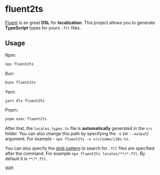 # fluent2ts

[Fluent](https://projectfluent.org/) is an great **DSL** for **localization**. This project allows you to generate **TypeScript** types for yours `.ftl` files.

## Usage

Npm:

```bash
npx fluent2ts
```

Bun:

```bash [bun]
bunx fluent2ts
```

Yarn:

```bash [yarn]
yarn dlx fluent2ts
```

Pnpm:

```bash [pnpm]
pnpm exec fluent2ts
```

After that, the `locales.types.ts` file is **automatically** generated in the `src` folder. You can also change this path by specifying the `-o` (or `--output`) argument. For example - `npx fluent2ts -o src/some/i18n.ts`.

You can also specify the [glob pattern](<https://en.wikipedia.org/wiki/Glob_(programming)?useskin=vector>) to search for `.ftl` files are specified after the command. For example `npx fluent2ts locales/**/*.ftl`. By default it is `**/*.ftl`.

WIP.

